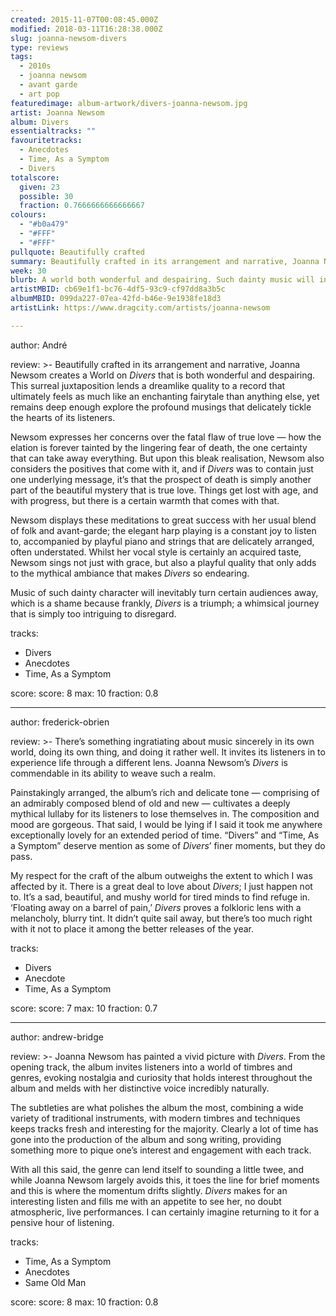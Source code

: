 ```yaml
---
created: 2015-11-07T00:08:45.000Z
modified: 2018-03-11T16:28:38.000Z
slug: joanna-newsom-divers
type: reviews
tags:
  - 2010s
  - joanna newsom
  - avant garde
  - art pop
featuredimage: album-artwork/divers-joanna-newsom.jpg
artist: Joanna Newsom
album: Divers
essentialtracks: ""
favouritetracks:
  - Anecdotes
  - Time, As a Symptom
  - Divers
totalscore:
  given: 23
  possible: 30
  fraction: 0.7666666666666667
colours:
  - "#b0a479"
  - "#FFF"
  - "#FFF"
pullquote: Beautifully crafted
summary: Beautifully crafted in its arrangement and narrative, Joanna Newsom creates a World on Divers that is both wonderful and despairing. Music of such dainty character will inevitably turn certain audiences away, which is a shame because frankly, Divers is a triumph.
week: 30
blurb: A world both wonderful and despairing. Such dainty music will inevitably turn certain audiences away, which is a shame because, frankly, Divers is a triumph.
artistMBID: cb69e1f1-bc76-4df5-93c9-cf97dd8a3b5c
albumMBID: 099da227-07ea-42fd-b46e-9e1938fe18d3
artistLink: https://www.dragcity.com/artists/joanna-newsom 

---
```

author: André

review: >-
  Beautifully crafted in its arrangement and narrative, Joanna Newsom creates a World on *Divers* that is both wonderful and despairing. This surreal juxtaposition lends a dreamlike quality to a record that ultimately feels as much like an enchanting fairytale than anything else, yet remains deep enough explore the profound musings that delicately tickle the hearts of its listeners. 
  
  Newsom expresses her concerns over the fatal flaw of true love — how the elation is forever tainted by the lingering fear of death, the one certainty that can take away everything. But upon this bleak realisation, Newsom also considers the positives that come with it, and if *Divers* was to contain just one underlying message, it’s that the prospect of death is simply another part of the beautiful mystery that is true love. Things get lost with age, and with progress, but there is a certain warmth that comes with that. 
  
  Newsom displays these meditations to great success with her usual blend of folk and avant-garde; the elegant harp playing is a constant joy to listen to, accompanied by playful piano and strings that are delicately arranged, often understated. Whilst her vocal style is certainly an acquired taste, Newsom sings not just with grace, but also a playful quality that only adds to the mythical ambiance that makes *Divers* so endearing. 
  
  Music of such dainty character will inevitably turn certain audiences away, which is a shame because frankly, *Divers* is a triumph; a whimsical journey that is simply too intriguing to disregard.

tracks:
  - Divers
  - ­­Anecdotes
  - ­­Time, As a Symptom

score:
  score: 8
  max: 10
  fraction: 0.8

---
author: frederick-obrien

review: >-
  There’s something ingratiating about music sincerely in its own world, doing its own thing, and doing it rather well. It invites its listeners in to experience life through a different lens. Joanna Newsom’s *Divers* is commendable in its ability to weave such a realm. 
  
  Painstakingly arranged, the album’s rich and delicate tone — comprising of an admirably composed blend of old and new — cultivates a deeply mythical lullaby for its listeners to lose themselves in. The composition and mood are gorgeous. That said, I would be lying if I said it took me anywhere exceptionally lovely for an extended period of time. “Divers” and “Time, As a Symptom” deserve mention as some of *Divers*’ finer moments, but they do pass. 
  
  My respect for the craft of the album outweighs the extent to which I was affected by it. There is a great deal to love about *Divers*; I just happen not to. It’s a sad, beautiful, and mushy world for tired minds to find refuge in. ‘Floating away on a barrel of pain,’ *Divers* proves a folkloric lens with a melancholy, blurry tint. It didn’t quite sail away, but there’s too much right with it not to place it among the better releases of the year.

tracks:
  - Divers
  - ­­Anecdote
  - ­­Time, As a Symptom

score:
  score: 7
  max: 10
  fraction: 0.7

---
author: andrew-bridge

review: >-
  Joanna Newsom has painted a vivid picture with *Divers*. From the opening track, the album invites listeners into a world of timbres and genres, evoking nostalgia and curiosity that holds interest throughout the album and melds with her distinctive voice incredibly naturally. 
  
  The subtleties are what polishes the album the most, combining a wide variety of traditional instruments, with modern timbres and techniques keeps tracks fresh and interesting for the majority. Clearly a lot of time has gone into the production of the album and song writing, providing something more to pique one’s interest and engagement with each track. 
  
  With all this said, the genre can lend itself to sounding a little twee, and while Joanna Newsom largely avoids this, it toes the line for brief moments and this is where the momentum drifts slightly. *Divers* makes for an interesting listen and fills me with an appetite to see her, no doubt atmospheric, live performances. I can certainly imagine returning to it for a pensive hour of listening.

tracks:
  - Time, As a Symptom
  - ­­Anecdotes
  - ­­Same Old Man

score:
  score: 8
  max: 10
  fraction: 0.8
